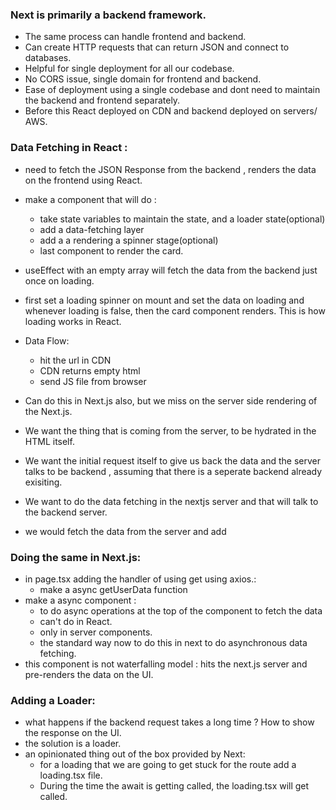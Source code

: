 
### Next is primarily a backend framework.
- The same process can handle frontend and backend.
- Can create HTTP requests that can return JSON and connect to databases.
- Helpful for single deployment for all our codebase.
- No CORS issue, single domain for frontend and backend.
- Ease of deployment using a single codebase and dont need to maintain the backend and frontend separately.
- Before this React deployed on CDN and backend deployed on servers/ AWS.

### Data Fetching in React : 
- need to fetch the JSON Response from the backend , renders the data on the frontend using React.
- make a component that will do :
	- take state variables to maintain the state, and a loader state(optional)
	- add a data-fetching layer
	- add a a rendering a spinner stage(optional)
	- last component to render the card.
- useEffect with an empty array will fetch the data from the backend just once on loading.
- first set a loading spinner on mount and set the data on loading and whenever loading is false, then the card component renders. This is how loading works in React.
- Data Flow:
	- hit the url in CDN 
	- CDN returns empty html 
	- send JS file from browser 

- Can do this in Next.js also, but we miss on the server side rendering of the Next.js.
- We want the thing that is coming from the server, to be hydrated in the HTML itself.
- We want the initial request itself to give us back the data and the server talks to be backend , assuming that there is a seperate backend already exisiting.
- We want to do the data fetching in the nextjs server and that will talk to the backend server.
- we would fetch the data from the server and add 

### Doing the same in Next.js:
- in page.tsx adding the handler of using get using axios.:
	- make a async getUserData function
- make a async component :
	- to do async operations at the top of the component to fetch the data
	- can't do in React.
	- only in server components.
	- the standard way now to do this in next to do asynchronous data fetching.
- this component is not waterfalling model : hits the next.js server and pre-renders the data on the UI.
### Adding a Loader:
- what happens if the backend request takes a long time ? How to show the response on the UI.
- the solution is a loader.
- an opinionated thing out of the box provided by Next:
	- for a loading that we are going to get stuck for the route add a loading.tsx file.
	- During the time the await is getting called, the loading.tsx will get called.
